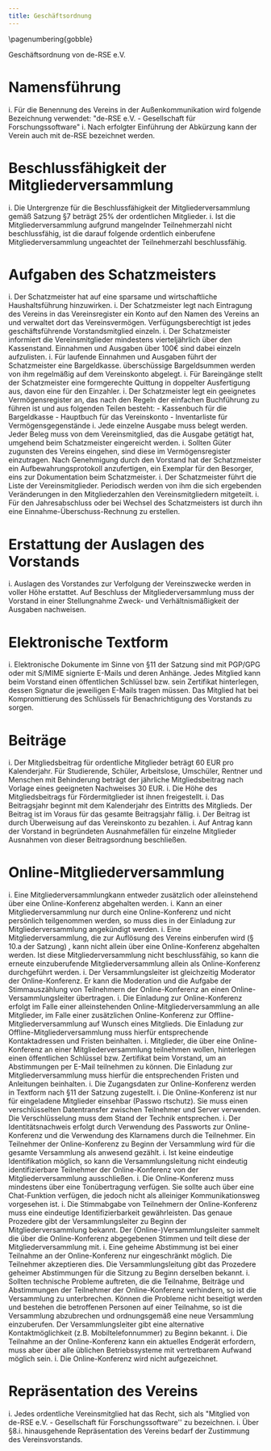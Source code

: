 ```yaml
---
title: Geschäftsordnung
---
```


\pagenumbering{gobble}

Geschäftsordnung von de-RSE e.V.

# Namensführung

i.  Für die Benennung des Vereins in der Außenkommunikation wird folgende Bezeichnung verwendet: \"de-RSE e.V. - Gesellschaft für Forschungssoftware\"
i. Nach erfolgter Einführung der Abkürzung kann der Verein auch mit de-RSE bezeichnet werden.

# Beschlussfähigkeit der Mitgliederversammlung

i.  Die Untergrenze für die Beschlussfähigkeit der Mitgliederversammlung gemäß Satzung §7 beträgt 25% der ordentlichen Mitglieder.
i. Ist die Mitgliederversammlung aufgrund mangelnder Teilnehmerzahl nicht beschlussfähig, ist die darauf folgende ordentlich einberufene Mitgliederversammlung ungeachtet der Teilnehmerzahl beschlussfähig.

# Aufgaben des Schatzmeisters

i.  Der Schatzmeister hat auf eine sparsame und wirtschaftliche Haushaltsführung hinzuwirken.
i. Der Schatzmeister legt nach Eintragung des Vereins in das Vereinsregister ein Konto auf den Namen des Vereins an und verwaltet dort das Vereinsvermögen. Verfügungsberechtigt ist jedes geschäftsführende Vorstandsmitglied einzeln.
i. Der Schatzmeister informiert die Vereinsmitglieder mindestens vierteljährlich über den Kassenstand. Einnahmen und Ausgaben über 100€ sind dabei einzeln aufzulisten.
i. Für laufende Einnahmen und Ausgaben führt der Schatzmeister eine Bargeldkasse. überschüssige Bargeldsummen werden von ihm regelmäßig auf dem Vereinskonto abgelegt.
i.  Für Bareingänge stellt der Schatzmeister eine formgerechte Quittung in doppelter Ausfertigung aus, davon eine für den Einzahler.
i. Der Schatzmeister legt ein geeignetes Vermögensregister an, das nach den Regeln der einfachen Buchführung zu führen ist und aus folgenden Teilen besteht:
    - Kassenbuch für die Bargeldkasse
    - Hauptbuch für das Vereinskonto
    - Inventarliste für Vermögensgegenstände
i.  Jede einzelne Ausgabe muss belegt werden. Jeder Beleg muss von dem Vereinsmitglied, das die Ausgabe getätigt hat, umgehend beim Schatzmeister eingereicht werden.
i. Sollten Güter zugunsten des Vereins eingehen, sind diese im Vermögensregister einzutragen. Nach Genehmigung durch den Vorstand hat der Schatzmeister ein Aufbewahrungsprotokoll anzufertigen, ein Exemplar für den Besorger, eins zur Dokumentation beim Schatzmeister.
i. Der Schatzmeister führt die Liste der Vereinsmitglieder. Periodisch werden von ihm die sich ergebenden Veränderungen in den Mitgliederzahlen den Vereinsmitgliedern mitgeteilt.
i. Für den Jahresabschluss oder bei Wechsel des Schatzmeisters ist durch ihn eine Einnahme-Überschuss-Rechnung zu erstellen.

# Erstattung der Auslagen des Vorstands

i.  Auslagen des Vorstandes zur Verfolgung der Vereinszwecke werden in voller Höhe erstattet. Auf Beschluss der Mitgliederversammlung muss der Vorstand in einer Stellungnahme Zweck- und Verhältnismäßigkeit der Ausgaben nachweisen.

# Elektronische Textform

i.  Elektronische Dokumente im Sinne von §11 der Satzung sind mit PGP/GPG oder mit S/MIME signierte E-Mails und deren Anhänge. Jedes Mitglied kann beim Vorstand einen öffentlichen Schlüssel bzw. sein Zertifikat hinterlegen, dessen Signatur die jeweiligen E-Mails tragen müssen. Das Mitglied hat bei Kompromittierung des Schlüssels für Benachrichtigung des Vorstands zu sorgen.

# Beiträge

i.  Der Mitgliedsbeitrag für ordentliche Mitglieder beträgt 60 EUR pro Kalenderjahr. Für Studierende, Schüler, Arbeitslose, Umschüler, Rentner und Menschen mit Behinderung beträgt der jährliche Mitgliedsbeitrag nach Vorlage eines geeigneten Nachweises 30 EUR.
i. Die Höhe des Mitgliedsbeitrags für Fördermitglieder ist ihnen freigestellt.
i. Das Beitragsjahr beginnt mit dem Kalenderjahr des Eintritts des Mitglieds. Der Beitrag ist im Voraus für das gesamte Beitragsjahr fällig.
i. Der Beitrag ist durch Überweisung auf das Vereinskonto zu bezahlen.
i.  Auf Antrag kann der Vorstand in begründeten Ausnahmefällen für einzelne Mitglieder Ausnahmen von dieser Beitragsordnung beschließen.

# Online-Mitgliederversammlung

i.  Eine Mitgliederversammlungkann entweder zusätzlich oder alleinstehend über eine Online-Konferenz abgehalten werden.
i. Kann an einer Mitgliederversammlung nur durch eine Online-Konferenz und nicht persönlich teilgenommen werden, so muss dies in der Einladung zur Mitgliederversammlung angekündigt werden.
i. Eine Mitgliederversammlung, die zur Auflösung des Vereins einberufen wird (§ 10.a der Satzung) , kann nicht allein über eine Online-Konferenz abgehalten werden. Ist diese Mitgliederversammlung nicht beschlussfähig, so kann die erneute einzuberufende Mitgliederversammlung allein als Online-Konferenz durchgeführt werden.
i. Der Versammlungsleiter ist gleichzeitig Moderator der Online-Konferenz. Er kann die Moderation und die Aufgabe der Stimmauszählung von Teilnehmern der Online-Konferenz an einen Online-Versammlungsleiter übertragen.
i.  Die Einladung zur Online-Konferenz erfolgt im Falle einer alleinstehenden Online-Mitgliederversammlung an alle Mitglieder, im Falle einer zusätzlichen Online-Konferenz zur Offline-Mitgliederversammlung auf Wunsch eines Mitglieds. Die Einladung zur Offline-Mitgliederversammlung muss hierfür entsprechende Kontaktadressen und Fristen beinhalten.
i. Mitglieder, die über eine Online-Konferenz an einer Mitgliederversammlung teilnehmen wollen, hinterlegen einen öffentlichen Schlüssel bzw. Zertifikat beim Vorstand, um an Abstimmungen per E-Mail teilnehmen zu können. Die Einladung zur Mitgliederversammlung muss hierfür die entsprechenden Fristen und Anleitungen beinhalten.
i. Die Zugangsdaten zur Online-Konferenz werden in Textform nach §11 der Satzung zugestellt.
i. Die Online-Konferenz ist nur für eingeladene Mitglieder einsehbar (Passwo rtschutz). Sie muss einen verschlüsselten Datentransfer zwischen Teilnehmer und Server verwenden. Die Verschlüsselung muss dem Stand der Technik entsprechen.
i. Der Identitätsnachweis erfolgt durch Verwendung des Passworts zur Online-Konferenz und die Verwendung des Klarnamens durch die Teilnehmer. Ein Teilnehmer der Online-Konferenz zu Beginn der Versammlung wird für die gesamte Versammlung als anwesend gezählt.
i.  Ist keine eindeutige Identifikation möglich, so kann die Versammlungsleitung nicht eindeutig identifizierbare Teilnehmer der Online-Konferenz von der Mitgliederversammlung ausschließen.
i. Die Online-Konferenz muss mindestens über eine Tonübertragung verfügen. Sie sollte auch über eine Chat-Funktion verfügen, die jedoch nicht als alleiniger Kommunikationsweg vorgesehen ist.
i. Die Stimmabgabe von Teilnehmern der Online-Konferenz muss eine eindeutige Identifizierbarkeit gewährleisten. Das genaue Prozedere gibt der Versammlungsleiter zu Beginn der Mitgliederversammlung bekannt. Der (Online-)Versammlungsleiter sammelt die über die Online-Konferenz abgegebenen Stimmen und teilt diese der Mitgliederversammlung mit.
i. Eine geheime Abstimmung ist bei einer Teilnahme an der Online-Konferenz nur eingeschränkt möglich. Die Teilnehmer akzeptieren dies. Die Versammlungsleitung gibt das Prozedere geheimer Abstimmungen für die Sitzung zu Beginn derselben bekannt.
i. Sollten technische Probleme auftreten, die die Teilnahme, Beiträge und Abstimmungen der Teilnehmer der Online-Konferenz verhindern, so ist die Versammlung zu unterbrechen. Können die Probleme nicht beseitigt werden und bestehen die betroffenen Personen auf einer Teilnahme, so ist die Versammlung abzubrechen und ordnungsgemäß eine neue Versammlung einzuberufen. Der Versammlungsleiter gibt eine alternative Kontaktmöglichkeit (z.B. Mobiltelefonnummer) zu Beginn bekannt.
i. Die Teilnahme an der Online-Konferenz kann ein aktuelles Endgerät erfordern, muss aber über alle üblichen Betriebssysteme mit vertretbarem Aufwand möglich sein.
i. Die Online-Konferenz wird nicht aufgezeichnet.

# Repräsentation des Vereins

i.  Jedes ordentliche Vereinsmitglied hat das Recht, sich als \"Mitglied von de-RSE e.V. - Gesellschaft für Forschungssoftware\'\' zu bezeichnen.
i. Über §8.i. hinausgehende Repräsentation des Vereins bedarf der Zustimmung des Vereinsvorstands.
